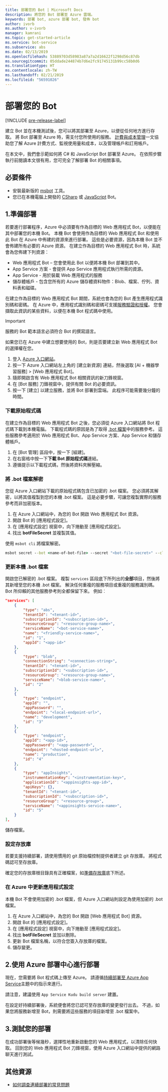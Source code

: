 ```yaml
---
title: 部署您的 Bot | Microsoft Docs
description: 將您的 Bot 部署至 Azure 雲端。
keywords: 部署 bot, azure 部署 bot, 發佈 bot
author: ivorb
ms.author: v-ivorb
manager: kamrani
ms.topic: get-started-article
ms.service: bot-service
ms.subservice: abs
ms.date: 02/13/2019
ms.openlocfilehash: 53889703d58983a87a7a2d16622f1298d56c87db
ms.sourcegitcommit: 05ddade244874b7d6e2fc91745131b99cc58b0d6
ms.translationtype: HT
ms.contentlocale: zh-TW
ms.lasthandoff: 02/21/2019
ms.locfileid: "56591026"
---
```

# <a name="deploy-your-bot"></a>部署您的 Bot

[!INCLUDE [pre-release-label](./includes/pre-release-label.md)]

建立 Bot 並在本機測試後，您可以將其部署至 Azure，以便從任何地方進行存取。 將 Bot 部署至 Azure 時，需支付您所使用的服務。 [計費與成本管理](https://docs.microsoft.com/en-us/azure/billing/)一文協助您了解 Azure 計費方式、監視使用量和成本，以及管理帳戶和訂用帳戶。

在本文中，我們會示範如何將 C# 和 JavaScript Bot 部署至 Azure。 在依照步驟執行前閱讀本文很有用，您可完全了解部署 Bot 的相關事項。

## <a name="prerequisites"></a>必要條件

- 安裝最新版的 [msbot](https://github.com/Microsoft/botbuilder-tools/tree/master/packages/MSBot) 工具。
- 您已在本機電腦上開發的 [CSharp](./dotnet/bot-builder-dotnet-sdk-quickstart.md) 或 [JavaScript](./javascript/bot-builder-javascript-quickstart.md) Bot。

## <a name="1-prepare-for-deployment"></a>1.準備部署
若要進行部署程序，Azure 中必須要有作為目標的 Web 應用程式 Bot，以便能在其中部署您的本機 Bot。 本機 Bot 會使用作為目標的 Web 應用程式 Bot 和使用此 Bot 在 Azure 中佈建的資源來進行部署。 這些是必要資源，因為本機 Bot 並不會佈建所有必要的 Azure 資源。 在建立作為目標的 Web 應用程式 Bot 時，系統會為您佈建下列資源：
-   Web 應用程式 Bot – 您會使用此 Bot 以便將本機 Bot 部署到其中。
-   App Service 方案 - 會提供 App Service 應用程式執行所需的資源。
-   App Service - 用於裝載 Web 應用程式的服務
-   儲存體帳戶 - 包含您所有的 Azure 儲存體資料物件：Blob、檔案、佇列、資料表和磁碟。

在建立作為目標的 Web 應用程式 Bot 期間，系統也會為您的 Bot 產生應用程式識別碼和密碼。 在 Azure 中，應用程式識別碼和密碼可支援[服務驗證和授權](https://docs.microsoft.com/azure/app-service/overview-authentication-authorization)。 您會擷取此資訊的某些資料，以便在本機 Bot 程式碼中使用。 

> [!IMPORTANT]
> 服務的 Bot 範本語言必須符合 Bot 的撰寫語言。

如果您已在 Azure 中建立想要使用的 Bot，則是否要建立新 Web 應用程式 Bot 的選擇權在您。

1. 登入 [Azure 入口網站](https://portal.azure.com)。
1. 按一下 Azure 入口網站左上角的 [建立新資源] 連結，然後選取 [AI + 機器學習服務] > [Web 應用程式 Bot]。
1. 隨即開啟含有 Web 應用程式 Bot 相關資訊的新刀鋒視窗。 
1. 在 [Bot 服務] 刀鋒視窗中，提供有關 Bot 的必要資訊。
1. 按一下 [建立] 以建立服務，並將 Bot 部署到雲端。 此程序可能需要幾分鐘的時間。

### <a name="download-the-source-code"></a>下載原始程式碼
在建立作為目標的 Web 應用程式 Bot 之後，您必須從 Azure 入口網站將 Bot 程式碼下載到本機電腦。 下載程式碼的原因是為了取得 [.bot 檔案](./v4sdk/bot-file-basics.md)中的服務參考。 這些服務參考適用於 Web 應用程式 Bot、App Service 方案、App Service 和儲存體帳戶。 

1. 在 [Bot 管理] 區段中，按一下 [組建]。
1. 在右窗格中按一下**下載 Bot 原始程式碼**連結。
1. 遵循提示以下載程式碼，然後將資料夾解壓縮。

### <a name="decrypt-the-bot-file"></a>將 .bot 檔案解密

您從 Azure 入口網站下載的原始程式碼包含已加密的 .bot 檔案。 您必須將其解密，以將其值複製到您的本機 .bot 檔案。 這是必要步驟，可讓您複製實際的服務參考而非加密版本。  

1. 在 Azure 入口網站中，為您的 Bot 開啟 Web 應用程式 Bot 資源。
1. 開啟 Bot 的 [應用程式設定]。
1. 在 [應用程式設定] 視窗中，向下捲動至 [應用程式設定]。
1. 找出 **botFileSecret** 並複製其值。

使用 `msbot cli` 將檔案解密。

```cmd
msbot secret --bot <name-of-bot-file> --secret "<bot-file-secret>" --clear
```

### <a name="update-your-local-bot-file"></a>更新本機 .bot 檔案

開啟您已解密的 .bot 檔案。 複製 `services` 區段底下所列出的**全部**項目，然後將其新增至您的本機 .bot 檔案。 解決任何重複的服務項目或重複的服務識別碼。 Bot 所仰賴的其他服務參考則全都保留下來。 例如︰

```json
"services": [
    {
        "type": "abs",
        "tenantId": "<tenant-id>",
        "subscriptionId": "<subscription-id>",
        "resourceGroup": "<resource-group-name>",
        "serviceName": "<bot-service-name>",
        "name": "<friendly-service-name>",
        "id": "1",
        "appId": "<app-id>"
    },
    {
        "type": "blob",
        "connectionString": "<connection-string>",
        "tenantId": "<tenant-id>",
        "subscriptionId": "<subscription-id>",
        "resourceGroup": "<resource-group-name>",
        "serviceName": "<blob-service-name>",
        "id": "2"
    },
    {
        "type": "endpoint",
        "appId": "",
        "appPassword": "",
        "endpoint": "<local-endpoint-url>",
        "name": "development",
        "id": "3"
    },
    {
        "type": "endpoint",
        "appId": "<app-id>",
        "appPassword": "<app-password>",
        "endpoint": "<hosted-endpoint-url>",
        "name": "production",
        "id": "4"
    },
    {
        "type": "appInsights",
        "instrumentationKey": "<instrumentation-key>",
        "applicationId": "<appinsights-app-id>",
        "apiKeys": {},
        "tenantId": "<tenant-id>",
        "subscriptionId": "<subscription-id>",
        "resourceGroup": "<resource-group>",
        "serviceName": "<appinsights-service-name>",
        "id": "5"
    }
],
```

儲存檔案。

### <a name="setup-a-repository"></a>設定存放庫

若要支援持續部署，請使用慣用的 git 原始檔控制提供者建立 git 存放庫。 將程式碼認可至存放庫。 

確定您的存放庫根目錄具有正確檔案，如[準備存放庫](https://docs.microsoft.com/azure/app-service/deploy-continuous-deployment#prepare-your-repository)底下所述。

### <a name="update-app-settings-in-azure"></a>在 Azure 中更新應用程式設定
本機 Bot 不會使用加密的 .bot 檔案，但 Azure 入口網站則設定為使用加密的 .bot 檔案。 
1. 在 Azure 入口網站中，為您的 Bot 開啟 [Web 應用程式 Bot] 資源。
1. 開啟 Bot 的 [應用程式設定]。
1. 在 [應用程式設定] 視窗中，向下捲動至 [應用程式設定]。
1. 找出 **botFileSecret** 並加以刪除。
1. 更新 Bot 檔案名稱，以符合您簽入存放庫的檔案。
1. 儲存變更。

## <a name="2-deploy-using-azure-deployment-center"></a>2.使用 Azure 部署中心進行部署

現在，您需要將 Bot 程式碼上傳至 Azure。 請遵循[持續部署至 Azure App Service](https://docs.microsoft.com/azure/app-service/deploy-continuous-deployment)主題中的指示來進行。

請注意，建議使用 `App Service Kudu build server` 建置。

在設定好持續部署後，系統便會將您已認可至存放庫的變更發行出去。 不過，如果您將服務新增至 Bot，則需要將這些服務的項目新增至 .bot 檔案中。

## <a name="3-test-your-deployment"></a>3.測試您的部署

在成功部署後等候幾秒，選擇性地重新啟動您的 Web 應用程式，以清除任何快取。 回到您的 Web 應用程式 Bot 刀鋒視窗，使用 Azure 入口網站中提供的網路聊天進行測試。

## <a name="additional-resources"></a>其他資源

- [如何調查連續部署的常見問題](https://github.com/projectkudu/kudu/wiki/Investigating-continuous-deployment)

<!--

## Prerequisites

[!INCLUDE [prerequisite snippet](~/includes/deploy/snippet-prerequisite.md)]


## Deploy JavaScript and C# bots using az cli

You've already created and tested a bot locally, and now you want to deploy it to Azure. These steps assume that you have created the required Azure resources.

[!INCLUDE [az login snippet](~/includes/deploy/snippet-az-login.md)]

### Create a Web App Bot

If you don't already have a resource group to which to publish your bot, create one:

[!INCLUDE [az create group snippet](~/includes/deploy/snippet-az-create-group.md)]

[!INCLUDE [az create web app snippet](~/includes/deploy/snippet-create-web-app.md)]

Before proceeding, read the instructions that apply to you based on the type of email account you use to log in to Azure.

#### MSA email account

If you are using an [MSA](https://en.wikipedia.org/wiki/Microsoft_account) email account, you will need to create the app ID and app password on the Application Registration Portal to use with `az bot create` command.

[!INCLUDE [create bot msa snippet](~/includes/deploy/snippet-create-bot-msa.md)]

#### Business or school account

[!INCLUDE [create bot snippet](~/includes/deploy/snippet-create-bot.md)]

### Download the bot from Azure

Next, download the bot you just created. 
[!INCLUDE [download bot snippet](~/includes/deploy/snippet-download-bot.md)]

### Decrypt the downloaded .bot file and use in your project

The sensitive information in the .bot file is encrypted.

[!INCLUDE [decrypt bot snippet](~/includes/deploy/snippet-decrypt-bot.md)]

### Update the .bot file

If your bot uses LUIS, QnA Maker, or Dispatch services, you will need to add references to them to your .bot file. Otherwise, you can skip this step.

1. Open your bot in the BotFramework Emulator, using the new .bot file. The bot does not need to be running locally.
1. In the **BOT EXPLORER** panel, expand the **SERVICES** section.
1. To add references to LUIS apps, click the plus-sign (+) to the right of **SERVICES**.
   1. Select **Add Language Understanding (LUIS)**.
   1. If it prompts you to log into your Azure account, do so.
   1. It presents a list of LUIS applications you have access to. Select the ones for your bot.
1. To add references to a QnA Maker knowledge base, click the plus-sign (+) to the right of **SERVICES**.
   1. Select **Add QnA Maker**.
   1. If it prompts you to log into your Azure account, do so.
   1. It presents a list of knowledge bases you have access to. Select the ones for your bot.
1. To add references to Dispatch models, click the plus-sign (+) to the right of **SERVICES**.
   1. Select **Add Dispatch**.
   1. If it prompts you to log into your Azure account, do so.
   1. It presents a list of Dispatch models you have access to. Select the ones for your bot.

### Test your bot locally

At this point, your bot should work the same way it did with the old .bot file. Make sure that it works as expected with the new .bot file.

### Publish your bot to Azure

[!INCLUDE [publish snippet](~/includes/deploy/snippet-publish.md)]


[!INCLUDE [clear encryption snippet](~/includes/deploy/snippet-clear-encryption.md)]

## Additional resources

[!INCLUDE [additional resources snippet](~/includes/deploy/snippet-additional-resources.md)]

## Next steps
> [!div class="nextstepaction"]
> [Set up continous deployment](bot-service-build-continuous-deployment.md)

-->
